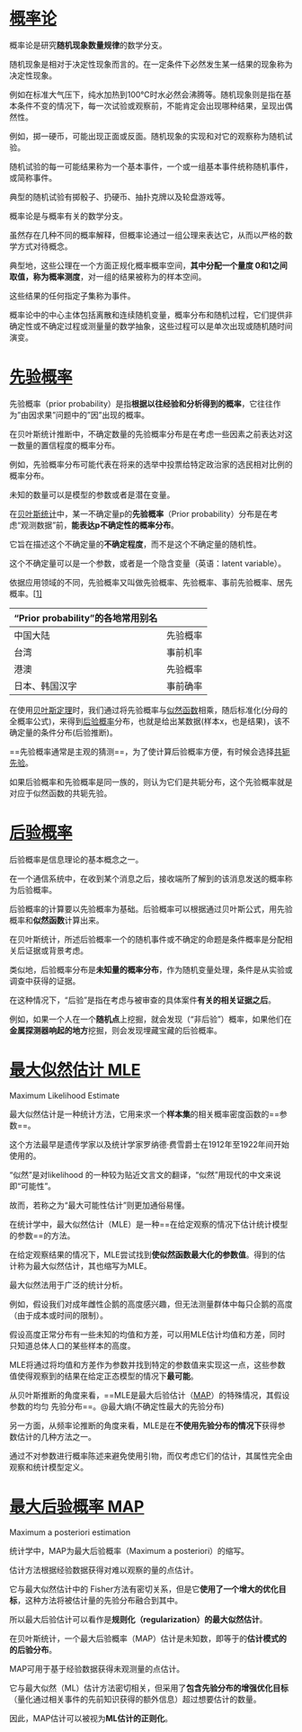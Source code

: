 # [概率论](https://easyai.tech/ai-definition/probability-theory/)

概率论是研究**随机现象数量规律**的数学分支。

随机现象是相对于决定性现象而言的。在一定条件下必然发生某一结果的现象称为决定性现象。

例如在标准大气压下，纯水加热到100℃时水必然会沸腾等。随机现象则是指在基本条件不变的情况下，每一次试验或观察前，不能肯定会出现哪种结果，呈现出偶然性。



例如，掷一硬币，可能出现正面或反面。随机现象的实现和对它的观察称为随机试验。

随机试验的每一可能结果称为一个基本事件，一个或一组基本事件统称随机事件，或简称事件。

典型的随机试验有掷骰子、扔硬币、抽扑克牌以及轮盘游戏等。



概率论是与概率有关的数学分支。

虽然存在几种不同的概率解释，但概率论通过一组公理来表达它，从而以严格的数学方式对待概念。

典型地，这些公理在一个方面正规化概率概率空间，**其中分配一个量度 0和1之间取值，称为概率测度**，对一组的结果被称为的样本空间。

这些结果的任何指定子集称为事件。

概率论中的中心主体包括离散和连续随机变量，概率分布和随机过程，它们提供非确定性或不确定过程或测量量的数学抽象，这些过程可以是单次出现或随机随时间演变。



# [先验概率](https://easyai.tech/ai-definition/prior-probability/)

先验概率（prior probability）是指**根据以往经验和分析得到的概率**，它往往作为”由因求果”问题中的”因”出现的概率。

在贝叶斯统计推断中，不确定数量的先验概率分布是在考虑一些因素之前表达对这一数量的置信程度的概率分布。

例如，先验概率分布可能代表在将来的选举中投票给特定政治家的选民相对比例的概率分布。

未知的数量可以是模型的参数或者是潜在变量。



在[贝叶斯统计](https://zh.wikipedia.org/wiki/贝叶斯定理)中，某一不确定量p的**先验概率**（Prior probability）分布是在考虑“观测数据”前，**能表达p不确定性的概率分布**。

它旨在描述这个不确定量的**不确定程度**，而不是这个不确定量的随机性。

这个不确定量可以是一个参数，或者是一个隐含变量（英语：latent variable）。

依据应用领域的不同，先验概率又叫做先验概率、先验概率、事前先验概率、居先概率。[[1\]](https://zh.wikipedia.org/wiki/先验概率#cite_note-1)

| “Prior probability”的各地常用别名 |          |
| :-------------------------------- | -------- |
| 中国大陆                          | 先验概率 |
| 台湾                              | 事前机率 |
| 港澳                              | 先验概率 |
| 日本、韩国汉字                    | 事前确率 |

在使用[贝叶斯定理](https://zh.wikipedia.org/wiki/贝叶斯定理)时，我们通过将先验概率与[似然函数](https://zh.wikipedia.org/wiki/似然函数)相乘，随后标准化(分母的全概率公式)，来得到[后验概率](https://zh.wikipedia.org/wiki/后验概率)分布，也就是给出某数据(样本x，也是结果)，该不确定量的条件分布(后验推断)。

==先验概率通常是主观的猜测==，为了使计算后验概率方便，有时候会选择[共轭先验](https://zh.wikipedia.org/wiki/共轭先验)。

如果后验概率和先验概率是同一族的，则认为它们是共轭分布，这个先验概率就是对应于似然函数的共轭先验。





# [后验概率](https://easyai.tech/ai-definition/posterior-probability/)

后验概率是信息理论的基本概念之一。

在一个通信系统中，在收到某个消息之后，接收端所了解到的该消息发送的概率称为后验概率。 

后验概率的计算要以先验概率为基础。后验概率可以根据通过贝叶斯公式，用先验概率和**似然函数**计算出来。



在贝叶斯统计，所述后验概率一个的随机事件或不确定的命题是条件概率是分配相关后证据或背景考虑。

类似地，后验概率分布是**未知量的概率分布**，作为随机变量处理，条件是从实验或调查中获得的证据。

在这种情况下，“后验”是指在考虑与被审查的具体案件**有关的相关证据之后**。

例如，如果一个人在一个**随机点**上挖掘，就会发现（“非后验”）概率，如果他们在**金属探测器响起的地方**挖掘，则会发现埋藏宝藏的后验概率。



# [最大似然估计 MLE](https://easyai.tech/ai-definition/maximum-likelihood-estimate/)

Maximum Likelihood Estimate

最大似然估计是一种统计方法，它用来求一个**样本集**的相关概率密度函数的==参数==。

这个方法最早是遗传学家以及统计学家罗纳德·费雪爵士在1912年至1922年间开始使用的。

“似然”是对likelihood 的一种较为贴近文言文的翻译，“似然”用现代的中文来说即“可能性”。

故而，若称之为“最大可能性估计”则更加通俗易懂。





在统计学中，最大似然估计（MLE）是一种==在给定观察的情况下估计统计模型的参数==的方法。

在给定观察结果的情况下，MLE尝试找到**使似然函数最大化的参数值**。得到的估计称为最大似然估计，其也缩写为MLE。

最大似然法用于广泛的统计分析。

例如，假设我们对成年雌性企鹅的高度感兴趣，但无法测量群体中每只企鹅的高度（由于成本或时间的限制）。

假设高度正常分布有一些未知的均值和方差，可以用MLE估计均值和方差，同时只知道总体人口的某些样本的高度。

MLE将通过将均值和方差作为参数并找到特定的参数值来实现这一点，这些参数值使得观察到的结果在给定正态模型的情况下**最可能**。

从贝叶斯推断的角度来看，==MLE是最大后验估计（[MAP](https://easyai.tech/ai-definition/maximum-a-posteriori-estimation/)）的特殊情况，其假设参数的均匀 先验分布==。@最大熵(不确定性最大的先验分布)

另一方面，从频率论推断的角度来看，MLE是在**不使用先验分布的情况下**获得参数估计的几种方法之一。

通过不对参数进行概率陈述来避免使用引物，而仅考虑它们的估计，其属性完全由观察和统计模型定义。





# [最大后验概率 MAP](https://easyai.tech/ai-definition/maximum-a-posteriori-estimation/)

Maximum a posteriori estimation

统计学中，MAP为最大后验概率（Maximum a posteriori）的缩写。

估计方法根据经验数据获得对难以观察的量的点估计。

它与最大似然估计中的 Fisher方法有密切关系，但是它**使用了一个增大的优化目标**，这种方法将被估计量的先验分布融合到其中。

所以最大后验估计可以看作是**规则化（regularization）的最大似然估计**。





在贝叶斯统计，一个最大后验概率（MAP）估计是未知数，即等于的**估计模式的的后验分布**。

MAP可用于基于经验数据获得未观测量的点估计。

它与最大似然（ML）估计方法密切相关，但采用了**包含先验分布的增强优化目标**（量化通过相关事件的先前知识获得的额外信息）超过想要估计的数量。

因此，MAP估计可以被视为**ML估计的正则化**。

